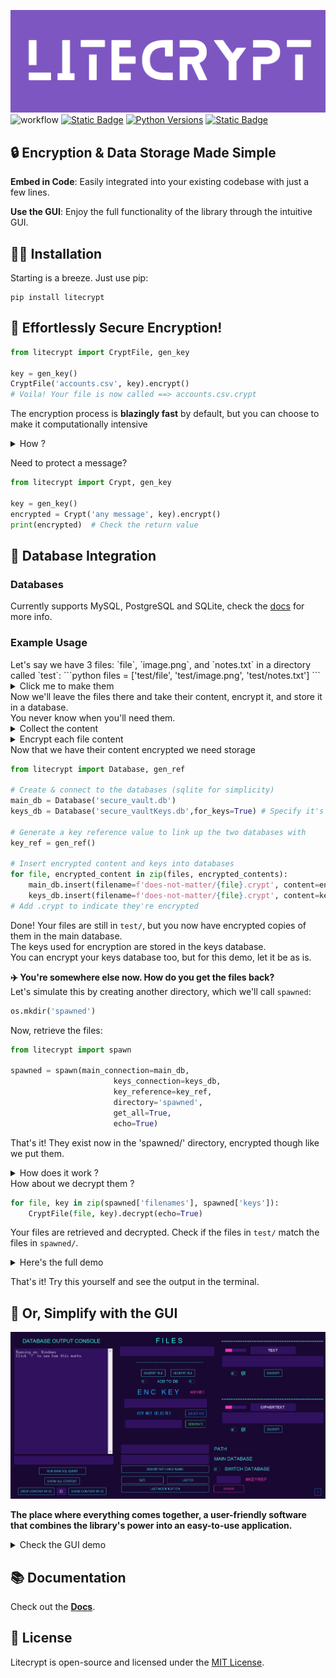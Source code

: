 ![alt text](docs/assets/widelogo1.png)
![workflow](https://github.com/ashgw/litecrypt/actions/workflows/deploy.yaml/badge.svg)
[![Static Badge](https://img.shields.io/badge/Docs-latest-%237e56c2)](https://ashgw.github.io/litecrypt)
[![Python Versions](https://img.shields.io/badge/Python-3.7%7C3.8%7C3.9%7C3.10%7C3.11%7C3.12-blue)](https://pypi.org/project/litecrypt/)
[![Static Badge](https://img.shields.io/badge/PyPI-latest-brightgreen)](https://pypi.org/project/litecrypt/)



## 🔒 Encryption & Data Storage Made Simple

**Embed in Code**: Easily integrated into your existing codebase with just a few lines.

**Use the GUI**: Enjoy the full functionality of the library through the intuitive GUI.

## 🧙‍♂️ Installation
Starting is a breeze. Just use pip:
```shell
pip install litecrypt
```
## 🔑 Effortlessly Secure Encryption!

```python
from litecrypt import CryptFile, gen_key

key = gen_key()
CryptFile('accounts.csv', key).encrypt()
# Voila! Your file is now called ==> accounts.csv.crypt
```
The encryption process is **blazingly fast** by default, but you can choose to make it computationally intensive
<details><summary>How ?</summary>

```python
from litecrypt import CryptFile, gen_key

key = gen_key()
CryptFile('anyfile.txt',
          key=key,
          intensive_compute=True,
          iteration_rounds=10000
          ).encrypt()
```
To decrypt simply run:


```python
from litecrypt import CryptFile

key = 'THE_KEY_YOU_USED'
CryptFile('anyfile.txt.crypt',key=key).decrypt()
```
</details>









Need to protect a message?
```python
from litecrypt import Crypt, gen_key

key = gen_key()
encrypted = Crypt('any message', key).encrypt()
print(encrypted)  # Check the return value
```


## 💾 Database Integration
<h3>Databases</h3>

Currently supports MySQL, PostgreSQL and SQLite, check the [docs](https://ashgw.github.io/litecrypt) for more info.

<h3>Example Usage</h3>
Let's say we have 3 files: `file`, `image.png`, and `notes.txt` in a directory called `test`:
```python
files = ['test/file', 'test/image.png', 'test/notes.txt']
```
<details><summary>Click me to make them</summary>

```python
import os
from litecrypt import CryptFile

# Create a directory for testing
os.mkdir('test')

# Create sample files
files = ['test/file', 'test/image.png', 'test/notes.txt']
file_contents = [b'some data', b'binary data of some image', b'some notes']

for file, content in zip(files, file_contents):
    CryptFile.make_file(filename=file, content=content)

# The files now exist in the directory test/
```
</details>
Now we'll leave the files there and take their content, encrypt it, and store it in a database.
<br>You never know when you'll need them.
<details><summary>Collect the content</summary>

```python
file_contents = []
for file in files:
    file_content = CryptFile.get_binary(file)
    file_contents.append(file_content)

```
Now we have a list containing each of these files' content
</details>

</details>
<details><summary>Encrypt each file content</summary>

```python
from litecrypt import Crypt, gen_key

key = gen_key()
encrypted_contents = []
for content in file_contents:
    encrypted_content = Crypt(content, key).encrypt(get_bytes=True)
    encrypted_contents.append(encrypted_content)
```
</details>
Now that we have their content encrypted we need storage

```python
from litecrypt import Database, gen_ref

# Create & connect to the databases (sqlite for simplicity)
main_db = Database('secure_vault.db')
keys_db = Database('secure_vaultKeys.db',for_keys=True) # Specify it's for keys

# Generate a key reference value to link up the two databases with
key_ref = gen_ref()

# Insert encrypted content and keys into databases
for file, encrypted_content in zip(files, encrypted_contents):
    main_db.insert(filename=f'does-not-matter/{file}.crypt', content=encrypted_content, ref=key_ref)
    keys_db.insert(filename=f'does-not-matter/{file}.crypt', content=key, ref=key_ref)
# Add .crypt to indicate they're encrypted
```

Done! Your files are still in `test/`, but you now have encrypted copies of them in the main database.
<br>The keys used for encryption are stored in the keys database.
<br>You can encrypt your keys database too, but for this demo, let it be as is.

**✈️  You're somewhere else now. How do you get the files back?**
<br>Let's simulate this by creating another directory, which we'll call `spawned`:
```python
os.mkdir('spawned')
```
Now, retrieve the files:
```python
from litecrypt import spawn

spawned = spawn(main_connection=main_db,
                       keys_connection=keys_db,
                       key_reference=key_ref,
                       directory='spawned',
                       get_all=True,
                       echo=True)
```

That's it! They exist now in the 'spawned/' directory, encrypted though like we put them.
<details><summary>How does it work ?</summary>
Use your editor you'll get a concise explanation on what each function does:


![alt text](docs/assets/spawn-func.png)

</details>
How about we decrypt them ?

```python
for file, key in zip(spawned['filenames'], spawned['keys']):
    CryptFile(file, key).decrypt(echo=True)
```
Your files are retrieved and decrypted. Check if the files in `test/` match the files in `spawned/`.
<details><summary>Here's the full demo</summary>

```python
import os

from litecrypt import Crypt, CryptFile, Database, gen_key, gen_ref, spawn

# Create a directory for testing
os.mkdir("test")

# Create sample files
files = ["test/file", "test/image.png", "test/notes.txt"]
file_contents = [b"some data", b"binary data of some image", b"some notes"]

for file, content in zip(files, file_contents):
    CryptFile.make_file(filename=file, content=content)

# The files now exist in the directory test/

# Collect each file's content
file_contents = []
for file in files:
    file_content = CryptFile.get_binary(file)
    file_contents.append(file_content)

# Encrypt each file's content one by one
key = gen_key()
encrypted_contents = []
for content in file_contents:
    encrypted_content = Crypt(content, key).encrypt(get_bytes=True)
    encrypted_contents.append(encrypted_content)

# Initialize the main & the associated keys database
main_db = Database("secure_vault.db")
keys_db = Database("secure_vaultKeys.db",for_keys=True)  # Specify it's for keys

# Generate a key reference value to link up the two databases with
key_ref = gen_ref()

# Insert encrypted content and keys into databases
for file, encrypted_content in zip(files, encrypted_contents):
    main_db.insert(
        filename=f"does-not-matter/{file}.crypt", content=encrypted_content, ref=key_ref
    )
    keys_db.insert(filename=f"does-not-matter/{file}.crypt", content=key, ref=key_ref)
# Add .crypt to indicate they're encrypted

# Create another directory
os.mkdir("spawned")

# The files will now pop into existence in this new directory
spawned = spawn(
    main_connection=main_db,
    keys_connection=keys_db,
    key_reference=key_ref,
    directory="spawned",
    get_all=True,
    echo=True,
)

# Decrypt them
for file, key in zip(spawned["filenames"], spawned["keys"]):
    CryptFile(file, key).decrypt(echo=True)
```

</details>

That's it! Try this yourself and see the output in the terminal.

## 🚀 Or, Simplify with the GUI

![alt text](docs/assets/GUI.png)

**The place where everything comes together, a user-friendly software that combines the library's power into an easy-to-use application.**

<details><summary>Check the GUI demo</summary>

https://github.com/AshGw/litecrypt/assets/126174609/190b6ab8-3f8a-4656-9525-dbaf5e56db5e

</details>

## 📚 Documentation

Check out the **[Docs](https://ashgw.github.io/litecrypt)**.



## 🔐 License

Litecrypt is open-source and licensed under the [MIT License](https://github.com/AshGw/litecrypt/blob/main/LICENSE).
